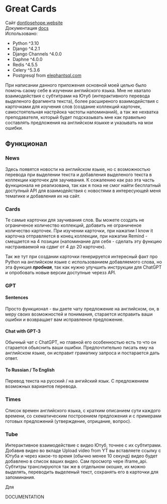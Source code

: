 # Great Cards

Сайт [dontlosehope.website](dontlosehope.website)\
Документация [docs](https://grenui92.github.io/great_cards/)\
Использовано:
- Python ^3.10
- Django ^4.2.1
- Django Channels ^4.0.0
- Daphne ^4.0.0
- Redis ^4.5.5
- Celery ^5.3.6
- Postgresql from [elephantsql.com](elephantsql.com)

При написании данного приложения основной моей целью было помочь саому себе в изучении английского языка. Мне не хватало взаимодействия с субтитрами на Ютуб (интерактивного перевода выделеного фрагмента текста), более расширеного взаимодействия с карточками для изучения слов (создание коллекций карточек, самостоятельная настрйока частоты напоминаний), а так же нехватка преподавателя, который будет подсказывать мне как правильно составлять предложения на английском языкке и указывать на мои ошибки.

## Функционал

### News 

Здесь появятся новости на английском языке, но с возможностью перевода при выделении текста и добавления выделеного текста в коллекции карточек для заучивания.
К сожалению как раз эта часть функционала не реализована, так как я пока не смог найти бесплатный доступный API для взаимодействия с новостями в интересующей меня тематике и добавления их на сайт. 

### Cards

Те самые карточки для заучивания слов. Вы можете создать не ограниченое количество коллекций, добавить не ограниченое количество карточек. При изучении карточки, при нажатии I know it карточка отправляется в конец коллекции, при нажатии Remind - смещается на 4 позиции (напоминание для себя - сделать эту функцию настраиваемой на сдвиг от 4 до 20 карточек).

Так же тут при создании карточки генерируется интересный факт про Python на английском языке с использованием добавляемого слова, но эта функция ***пробная***, так как нужно улучшить инструкции для ChatGPT и опробовать новые версии доступные черезз API.

### GPT

#### Sentences
Просто функционал - вы даете чату предложение на английском, он, в меру своих возможностей и понимания, старается исправить ваши ошибки и возвращает вам исправленое предложение.
#### Chat with GPT-3
Обычный чат с ChatGPT, но главной его особенностью есть то что он старается обьяснить ваши ошибки. Предпочтительно писать ему на английском языке, он исправит граматику запроса и постарается дать ответ.
#### To Russian / To English
Перевод текста на русский / на ангийский язык. С предложением возможных вариантов перевода.

### Times

Список времен английского языка, с кратким описанием сути каждого времени, со схематическим построением предложения и с примерами готовых предложений (утверждение, отрицание, вопрос).

### Tube 

Интерактивное взаимодействие с видео Ютуб, точнее с их субтитрами. Добавив видео во вкладе Upload video from YT вы вставляете ссылку с Ютуба и через какое-то время (обычно менее 10 секунд) видео будет добавлено в список ваших видео. Сам просмотр чере iframe_api. Субтитры транслируются так же в отдельном окошке, их можно выделять, переводить выделеный текст, сохранять его в карточки для запоминания.


Для 



DOCUMENTATION 